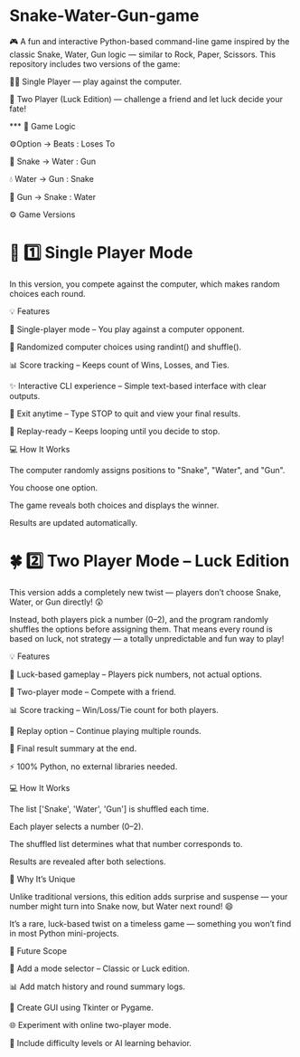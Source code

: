 # Snake-Water-Gun-game

🎮 A fun and interactive Python-based command-line game inspired by the classic Snake, Water, Gun logic — similar to Rock, Paper, Scissors.
This repository includes two versions of the game:

🧍‍♂️ Single Player — play against the computer.

👥 Two Player (Luck Edition) — challenge a friend and let luck decide your fate!

*** 🧩 Game Logic

⚙️Option -> Beats	: Loses To

🐍 Snake -> Water	: Gun

💧 Water -> Gun	: Snake

🔫 Gun -> Snake : Water


⚙️ Game Versions
# 🎯 1️⃣ Single Player Mode

In this version, you compete against the computer, which makes random choices each round.

💡 Features

🧠 Single-player mode – You play against a computer opponent.

🎲 Randomized computer choices using randint() and shuffle().

📊 Score tracking – Keeps count of Wins, Losses, and Ties.

✨ Interactive CLI experience – Simple text-based interface with clear outputs.

🛑 Exit anytime – Type STOP to quit and view your final results.

🔁 Replay-ready – Keeps looping until you decide to stop.


💻 How It Works

The computer randomly assigns positions to "Snake", "Water", and "Gun".

You choose one option.

The game reveals both choices and displays the winner.

Results are updated automatically.

# 🍀 2️⃣ Two Player Mode – Luck Edition

This version adds a completely new twist — players don’t choose Snake, Water, or Gun directly! 😲

Instead, both players pick a number (0–2), and the program randomly shuffles the options before assigning them.
That means every round is based on luck, not strategy — a totally unpredictable and fun way to play!

💡 Features

🎲 Luck-based gameplay – Players pick numbers, not actual options.

👥 Two-player mode – Compete with a friend.

📊 Score tracking – Win/Loss/Tie count for both players.

🔁 Replay option – Continue playing multiple rounds.

🎯 Final result summary at the end.

⚡ 100% Python, no external libraries needed.

💻 How It Works

The list ['Snake', 'Water', 'Gun'] is shuffled each time.

Each player selects a number (0–2).

The shuffled list determines what that number corresponds to.

Results are revealed after both selections.

🌟 Why It’s Unique

Unlike traditional versions, this edition adds surprise and suspense — your number might turn into Snake now, but Water next round! 😄

It’s a rare, luck-based twist on a timeless game — something you won’t find in most Python mini-projects.

🧠 Future Scope

🔄 Add a mode selector – Classic or Luck edition.

📊 Add match history and round summary logs.

🎨 Create GUI using Tkinter or Pygame.

🌐 Experiment with online two-player mode.

🤖 Include difficulty levels or AI learning behavior.
